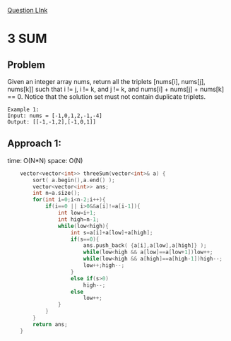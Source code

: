[Question LInk](https://leetcode.com/problems/3sum/)

# 3 SUM

## Problem
Given an integer array nums, return all the triplets [nums[i], nums[j], nums[k]] such that i != j, i != k, and j != k, and nums[i] + nums[j] + nums[k] == 0.
Notice that the solution set must not contain duplicate triplets.

```
Example 1:
Input: nums = [-1,0,1,2,-1,-4]
Output: [[-1,-1,2],[-1,0,1]]
```

## Approach 1:
time: O(N\*N)
space: O(N)
```cpp
    vector<vector<int>> threeSum(vector<int>& a) {
        sort( a.begin(),a.end() );
        vector<vector<int>> ans;
        int n=a.size();
        for(int i=0;i<n-2;i++){
            if(i==0 || i>0&&a[i]!=a[i-1]){    
                int low=i+1;
                int high=n-1;
                while(low<high){
                    int s=a[i]+a[low]+a[high];
                    if(s==0){
                        ans.push_back( {a[i],a[low],a[high]} );
                        while(low<high && a[low]==a[low+1])low++;
                        while(low<high && a[high]==a[high-1])high--;
                        low++;high--;
                    }
                    else if(s>0)
                        high--;
                    else 
                        low++;
                }
            }
        }
        return ans;
    }
```